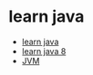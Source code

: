 # learn java

- [learn java](https://github.com/gaoxinge/something/tree/master/learn%20java/learn%20java)
- [learn java 8](https://github.com/gaoxinge/something/tree/master/learn%20java/learn%20java%208)
- [JVM](https://github.com/gaoxinge/something/tree/master/learn%20java/JVM)